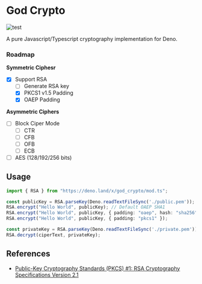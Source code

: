 # God Crypto

![test](https://github.com/invisal/god-crypto/workflows/test//badge.svg)

A pure Javascript/Typescript cryptography implementation for Deno.

### Roadmap

**Symmetric Ciphesr**
  - [x] Support RSA
    - [ ] Generate RSA key
    - [x] PKCS1 v1.5 Padding
    - [x] OAEP Padding

**Asymmetric Ciphers**
  - [ ] Block Ciper Mode
     - [ ] CTR
     - [ ] CFB
     - [ ] OFB
     - [ ] ECB
  - [ ] AES (128/192/256 bits)

## Usage

```typescript
import { RSA } from "https://deno.land/x/god_crypto/mod.ts";

const publicKey = RSA.parseKey(Deno.readTextFileSync('./public.pem'));
RSA.encrypt("Hello World", publicKey); // Default OAEP SHA1
RSA.encrypt("Hello World", publicKey, { padding: "oaep", hash: "sha256" });
RSA.encrypt("Hello World", publicKey, { padding: "pkcs1" });

const privateKey = RSA.parseKey(Deno.readTextFileSync('./private.pem'));
RSA.decrypt(ciperText, privateKey);
```

## References

- [Public-Key Cryptography Standards (PKCS) #1: RSA Cryptography Specifications Version 2.1](https://tools.ietf.org/html/rfc3447)
